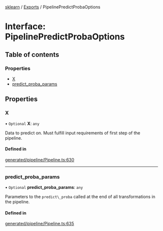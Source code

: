 [sklearn](../readme.md) / [Exports](../modules.md) / PipelinePredictProbaOptions

# Interface: PipelinePredictProbaOptions

## Table of contents

### Properties

- [X](PipelinePredictProbaOptions.md#x)
- [predict\_proba\_params](PipelinePredictProbaOptions.md#predict_proba_params)

## Properties

### X

• `Optional` **X**: `any`

Data to predict on. Must fulfill input requirements of first step of the pipeline.

#### Defined in

[generated/pipeline/Pipeline.ts:630](https://github.com/transitive-bullshit/scikit-learn-ts/blob/367336a/packages/sklearn/src/generated/pipeline/Pipeline.ts#L630)

___

### predict\_proba\_params

• `Optional` **predict\_proba\_params**: `any`

Parameters to the `predict\_proba` called at the end of all transformations in the pipeline.

#### Defined in

[generated/pipeline/Pipeline.ts:635](https://github.com/transitive-bullshit/scikit-learn-ts/blob/367336a/packages/sklearn/src/generated/pipeline/Pipeline.ts#L635)
